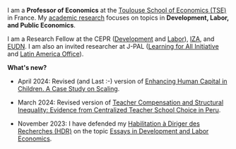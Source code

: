 I am a **Professor of Economics** at the [Toulouse School of Economics (TSE)](https://www.tse-fr.eu/) in France. My [academic research](/research) focuses on topics in **Development, Labor, and Public Economics**.    

I am a Research Fellow at the CEPR ([Development](https://cepr.org/research/programme-areas/development-economics) and [Labor](https://cepr.org/research/programme-areas/labour-economics)), [IZA](https://www.iza.org/person/6066/matteo-bobba), and [EUDN](http://eudn.eu/?page_id=598). I am also an invited researcher at J-PAL ([Learning for All Initiative](https://www.povertyactionlab.org/initiative/learning-all-initiative) and [Latin America Office](https://www.povertyactionlab.org/latin-america-caribbean)). 


**What's new?**
- April 2024: Revised (and Last :-) version of [Enhancing Human Capital in Children. A Case Study on Scaling](/AAB_April2024.pdf).

- March 2024: Revised version of [Teacher Compensation and Structural Inequality: Evidence from Centralized Teacher School Choice in Peru](/BELNN_March2024.pdf).

- November 2023: I have defended my [Habilitation à Diriger des Recherches (HDR)](https://www.tse-fr.eu/matteo-bobbas-hdr-november-6th2023?lang=en) on the topic [Essays in Development and Labor Economics](/Slides_HDR.pdf).